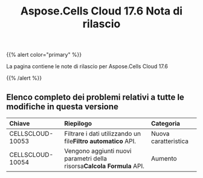 ﻿---
title: Aspose.Cells Cloud 17.6 Nota di rilascio
second_title: Aspose.Cells Cloud Documen
type: docs
url: /it/aspose-cells-cloud-17-6-release-notes/
aliases: [/aspose-cells-for-cloud-17-6-release-notes/]
description: Aspose.Cells Cloud supporta Excel per creare, convertire, unire, dividere, proteggere, operare su oggetti interni e così via
weight: 60
---
{{% alert color="primary" %}} 

La pagina contiene le note di rilascio per Aspose.Cells Cloud 17.6

{{% /alert %}} 
## **Elenco completo dei problemi relativi a tutte le modifiche in questa versione**

|**Chiave**|**Riepilogo**|**Categoria**|
|:- |:- |:- |
|CELLSCLOUD-10053| Filtrare i dati utilizzando un file**Filtro automatico** API.|Nuova caratteristica|
|CELLSCLOUD-10054| Vengono aggiunti nuovi parametri della risorsa**Calcola Formula** API.|Aumento|



